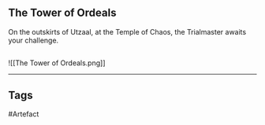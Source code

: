 ## The Tower of Ordeals
On the outskirts of Utzaal, at the Temple of Chaos,
the Trialmaster awaits your challenge.
## 
![[The Tower of Ordeals.png]]

---
## Tags
#Artefact
